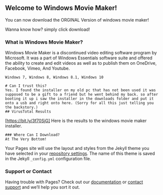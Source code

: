 ## Welcome to Windows Movie Maker!

You can now download the ORGINAL Version of windows movie maker!

Wanna know how? simply click download!

### What is Windows Movie Maker?

Windows Movie Maker is a discontinued video editing software program by Microsoft. It was a part of Windows Essentials software suite and offered the ability to create and edit videos as well as to publish them on OneDrive, Facebook, Vimeo, And Youtube.

``` Operating systems.
Windows 7, Windows 8, Windows 8.1, Windows 10

# Can I trust this?
Yes. I found the installer on my old pc that has not been used it was supposed to be a gift to a friend but he went behind my back. so after booting it up i saw the installer in the downloads folder and put it onto a usb and right onto here. (Sorry for all this just telling you the backstory.)
## VirusTotal Results
```
[https://bit.ly/3f70SjG] Here is the results to the windows movie maker installer.
```
### Where Can I Download?
At The Very Bottom!

```

Your Pages site will use the layout and styles from the Jekyll theme you have selected in your [repository settings](https://github.com/Tesbly/WindowsMovieMaker/settings/pages). The name of this theme is saved in the Jekyll `_config.yml` configuration file.

### Support or Contact

Having trouble with Pages? Check out our [documentation](https://docs.github.com/categories/github-pages-basics/) or [contact support](https://support.github.com/contact) and we’ll help you sort it out.
